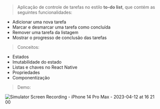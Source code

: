 > Aplicação de controle de tarefas no estilo **to-do list**, que contém as seguintes funcionalidades:
- Adicionar uma nova tarefa
- Marcar e desmarcar uma tarefa como concluída
- Remover uma tarefa da listagem
- Mostrar o progresso de conclusão das tarefas

> Conceitos:
- Estados
- Imutabilidade do estado
- Listas e chaves no React Native
- Propriedades
- Componentização


> Demo: 

![Simulator Screen Recording - iPhone 14 Pro Max - 2023-04-12 at 16 21 00](https://user-images.githubusercontent.com/40840209/231614417-f3d1aaac-49c3-4911-8616-26529f32c4ed.gif)

